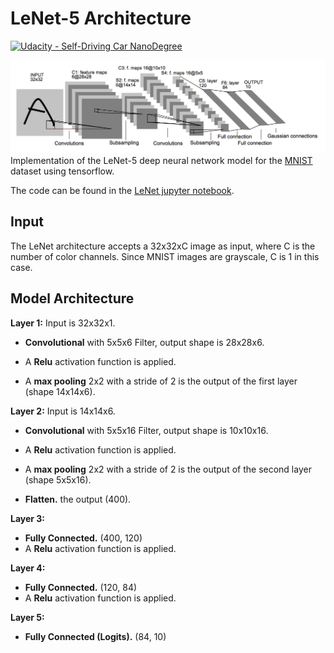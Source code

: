 # LeNet-5 Architecture
[![Udacity - Self-Driving Car NanoDegree](https://s3.amazonaws.com/udacity-sdc/github/shield-carnd.svg)](http://www.udacity.com/drive)

![LeNet-5 Architecture](images/lenet.png)
Implementation of the LeNet-5 deep neural network model for the [MNIST](https://en.wikipedia.org/wiki/MNIST_database) dataset using tensorflow.

The code can be found in the [LeNet jupyter notebook](LeNet.ipynb).

## Input
The LeNet architecture accepts a 32x32xC image as input, where C is the number of color channels. Since MNIST images are grayscale, C is 1 in this case.

## Model Architecture
**Layer 1:** Input is 32x32x1.

* **Convolutional** with 5x5x6 Filter, output shape is 28x28x6.

* A **Relu** activation function is applied.

* A **max pooling** 2x2 with a stride of 2 is the output of the first layer (shape 14x14x6).

**Layer 2:** Input is 14x14x6.

* **Convolutional** with 5x5x16 Filter, output shape is 10x10x16.

* A **Relu** activation function is applied.

* A **max pooling** 2x2 with a stride of 2 is the output of the second layer (shape 5x5x16).

* **Flatten.** the output (400).

**Layer 3:**

* **Fully Connected.** (400, 120)
* A **Relu** activation function is applied.

**Layer 4:**

* **Fully Connected.** (120, 84)
* A **Relu** activation function is applied.

**Layer 5:**

* **Fully Connected (Logits).** (84, 10)

